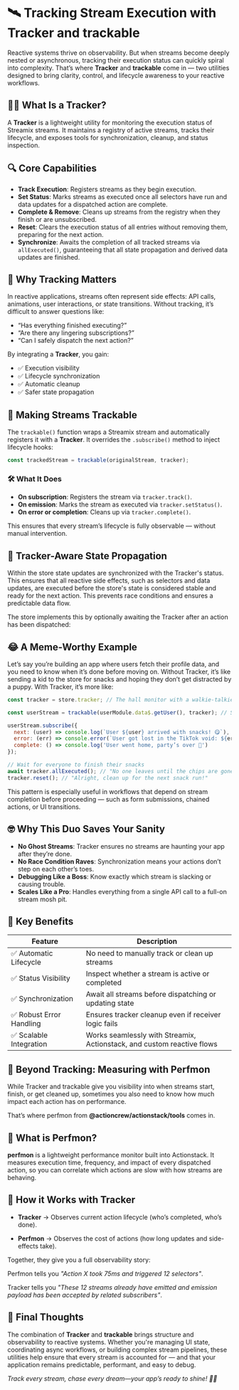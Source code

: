 # 🛰️ Tracking Stream Execution with Tracker and trackable

Reactive systems thrive on observability. But when streams become deeply nested or asynchronous, tracking their execution status can quickly spiral into complexity. That’s where **Tracker** and **trackable** come in — two utilities designed to bring clarity, control, and lifecycle awareness to your reactive workflows.

## 🕵️‍♂️ What Is a Tracker?

A **Tracker** is a lightweight utility for monitoring the execution status of Streamix streams. It maintains a registry of active streams, tracks their lifecycle, and exposes tools for synchronization, cleanup, and status inspection.

## 🔍 Core Capabilities
- **Track Execution**: Registers streams as they begin execution.
- **Set Status**: Marks streams as executed once all selectors have run and data updates for a dispatched action are complete.
- **Complete & Remove**: Cleans up streams from the registry when they finish or are unsubscribed.
- **Reset**: Clears the execution status of all entries without removing them, preparing for the next action.
- **Synchronize**: Awaits the completion of all tracked streams via `allExecuted()`, guaranteeing that all state propagation and derived data updates are finished.

## 🧩 Why Tracking Matters

In reactive applications, streams often represent side effects: API calls, animations, user interactions, or state transitions. Without tracking, it’s difficult to answer questions like:

- “Has everything finished executing?”
- “Are there any lingering subscriptions?”
- “Can I safely dispatch the next action?”

By integrating a **Tracker**, you gain:

- ✅ Execution visibility
- ✅ Lifecycle synchronization
- ✅ Automatic cleanup
- ✅ Safer state propagation

## 🧪 Making Streams Trackable

The `trackable()` function wraps a Streamix stream and automatically registers it with a **Tracker**. It overrides the `.subscribe()` method to inject lifecycle hooks:

```javascript
const trackedStream = trackable(originalStream, tracker);
```

### 🛠️ What It Does

- **On subscription**: Registers the stream via `tracker.track()`.
- **On emission**: Marks the stream as executed via `tracker.setStatus()`.
- **On error or completion**: Cleans up via `tracker.complete()`.

This ensures that every stream’s lifecycle is fully observable — without manual intervention.

## 🔁 Tracker-Aware State Propagation
Within the store state updates are synchronized with the Tracker's status. This ensures that all reactive side effects, such as selectors and data updates, are executed before the store's state is considered stable and ready for the next action. This prevents race conditions and ensures a predictable data flow.

The store implements this by optionally awaiting the Tracker after an action has been dispatched:

## 😂 A Meme-Worthy Example
Let’s say you’re building an app where users fetch their profile data, and you need to know when it’s done before moving on. Without Tracker, it’s like sending a kid to the store for snacks and hoping they don’t get distracted by a puppy. With Tracker, it’s more like:

```javascript
const tracker = store.tracker; // The hall monitor with a walkie-talkie

const userStream = trackable(userModule.data$.getUser(), tracker); // Slap a GPS on that stream!

userStream.subscribe({
  next: (user) => console.log(`User ${user} arrived with snacks! 😋`),
  error: (err) => console.error(`User got lost in the TikTok void: ${err}`),
  complete: () => console.log('User went home, party’s over 🎉')
});

// Wait for everyone to finish their snacks
await tracker.allExecuted(); // "No one leaves until the chips are gone!"
tracker.reset(); // "Alright, clean up for the next snack run!"
```

This pattern is especially useful in workflows that depend on stream completion before proceeding — such as form submissions, chained actions, or UI transitions.

## 🤓 Why This Duo Saves Your Sanity

- **No Ghost Streams**: Tracker ensures no streams are haunting your app after they’re done.
- **No Race Condition Raves**: Synchronization means your actions don’t step on each other’s toes.
- **Debugging Like a Boss**: Know exactly which stream is slacking or causing trouble.
- **Scales Like a Pro**: Handles everything from a single API call to a full-on stream mosh pit.

## 🧠 Key Benefits

| **Feature**                | **Description**                                                                 |
|----------------------------|---------------------------------------------------------------------------------|
| ✅ Automatic Lifecycle      | No need to manually track or clean up streams                                   |
| ✅ Status Visibility        | Inspect whether a stream is active or completed                                 |
| ✅ Synchronization          | Await all streams before dispatching or updating state                         |
| ✅ Robust Error Handling    | Ensures tracker cleanup even if receiver logic fails                           |
| ✅ Scalable Integration     | Works seamlessly with Streamix, Actionstack, and custom reactive flows          |

## 🚀 Beyond Tracking: Measuring with Perfmon

While Tracker and trackable give you visibility into when streams start, finish, or get cleaned up, sometimes you also need to know how much impact each action has on performance.

That’s where perfmon
 from **@actioncrew/actionstack/tools** comes in.

## 🧭 What is Perfmon?
**perfmon** is a lightweight performance monitor built into Actionstack. It measures execution time, frequency, and impact of every dispatched action, so you can correlate which actions are slow with how streams are behaving.

## 🔗 How it Works with Tracker

- **Tracker** → Observes current action lifecycle (who’s completed, who’s done).

- **Perfmon** → Observes the cost of actions (how long updates and side-effects take).

Together, they give you a full observability story:

Perfmon tells you *"Action X took 75ms and triggered 12 selectors"*.

Tracker tells you *"These 12 streams already have emitted and emission payload has been accepted by related subscribers"*.

## 🧵 Final Thoughts

The combination of **Tracker** and **trackable** brings structure and observability to reactive systems. Whether you're managing UI state, coordinating async workflows, or building complex stream pipelines, these utilities help ensure that every stream is accounted for — and that your application remains predictable, performant, and easy to debug.

*Track every stream, chase every dream—your app’s ready to shine! 🌟🚀*
